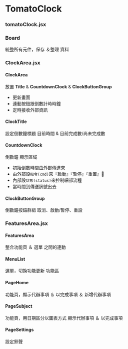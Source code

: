# TomatoClock

### tomatoClock.jsx
### Board
統整所有元件，保存 ＆整理 資料

### ClockArea.jsx
#### ClockArea
放置 **Title** & **CountdownClock** & **ClockButtonGroup**
* 更新畫面 
* 連動按鈕跟倒數計時時鐘
* 定時接收外部資訊

#### ClockTitle
設定倒數鐘標題 目前時間 & 目前完成數/尚未完成數
#### CountdownClock
倒數鐘 顯示區域
* 初始倒數時間由外部傳進來
* 由外部設`指令(cmd)`來『啟動』『暫停』『重置』
* 內部設`狀態(status)`來控制細部流程
* 當時間到傳送訊號出去

#### ClockButtonGroup
倒數鐘按鈕群組 取消、啟動/暫停、重設

### FeaturesArea.jsx
#### FeaturesArea
整合功能頁 ＆ 選單 之間的連動
#### MenuList
選單，切換功能更新 功能區
#### PageHome
功能頁，顯示代辦事項 ＆ 以完成事項 ＆ 新增代辦事項
#### PageSubject
功能頁，用日期區分以圖表方式 顯示代辦事項 ＆ 以完成事項 

#### PageSettings
設定鈴聲